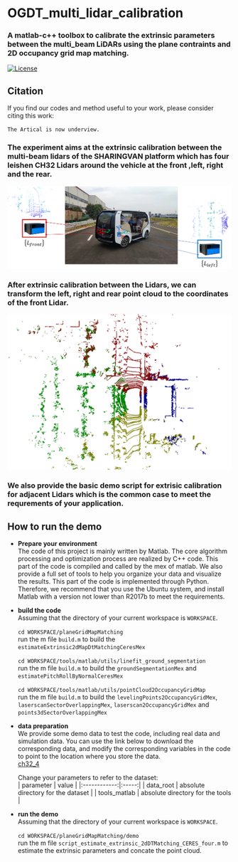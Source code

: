 # OGDT_multi_lidar_calibration
### A matlab-c++ toolbox to calibrate the extrinsic parameters between the multi_beam LiDARs using the plane contraints and 2D occupancy grid map matching.  

[![License](https://img.shields.io/badge/license-BSD-blue.svg)](LICENSE) 

## Citation
If you find our codes and method useful to your work, please consider citing this work:

    The Artical is now underview.

### The experiment aims at the extrinsic calibration between the multi-beam lidars of the SHARINGVAN platform which has four leishen CH32 Lidars around the vehicle at the front ,left, right and the rear.  

<div align=center><img src="docs/sharingVAN.png"/></div>  

### After extrinsic calibration between the Lidars, we can transform the left, right and rear point cloud to the coordinates of the front Lidar.  
<div align=center><img src="docs/sharingVAN_concate_point_cloud.png"/></div>  

### We also provide the basic demo script for extrisic calibration for adjacent Lidars which is the common case to meet the requrements of your application.  

## How to run the demo
- **Prepare your environment**  
The code of this project is mainly written by Matlab. The core algorithm processing and optimization process are realized by C++ code. This part of the code is compiled and called by the mex of matlab. We also provide a full set of tools to help you organize your data and visualize the results. This part of the code is implemented through Python. Therefore, we recommend that you use the Ubuntu system, and install Matlab with a version not lower than R2017b to meet the requirements.  

- **build the code**  
Assuming that the directory of your current workspace is `WORKSPACE`.  

  `cd WORKSPACE/planeGridMapMatching`  
  run the m file `build.m` to build the `estimateExtrinsic2dMapDtMatchingCeresMex`  

  `cd WORKSPACE/tools/matlab/utils/linefit_ground_segmentation`  
  run the m file `build.m` to build the `groundSegmentationMex` and `estimatePitchRollByNormalCeresMex`  

  `cd WORKSPACE/tools/matlab/utils/pointCloud2OccupancyGridMap`  
  run the m file `build.m` to build the `levelingPoints2OccupancyGridMex`,  `laserscanSectorOverlappingMex`, `laserscan2OccupancyGridMex` and `points3dSectorOverlappingMex`  

- **data preparation**  
We provide some demo data to test the code, including real data and simulation data. You can use the link below to download the corresponding data, and modify the corresponding variables in the code to point to the location where you store the data.  
[ch32_4](https://drive.google.com/file/d/1JV5YsGJBPr9Ty315YOa_ciNgr4fNkyZf/view?usp=sharing)  

  Change your parameters to refer to the dataset:  
  | parameter | value  |
  |:------------:|:-----:|
  | data_root | absolute directory for the dataset |
  | tools_matlab | absolute directory for the tools |

- **run the demo**  
Assuming that the directory of your current workspace is `WORKSPACE`.  

  `cd WORKSPACE/planeGridMapMatching/demo`  
  run the m file `script_estimate_extrinsic_2dDTMatching_CERES_four.m` to estimate the extrinsic parameters and concate the point cloud.  